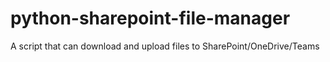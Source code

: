 # python-sharepoint-file-manager
A script that can download and upload files to SharePoint/OneDrive/Teams
